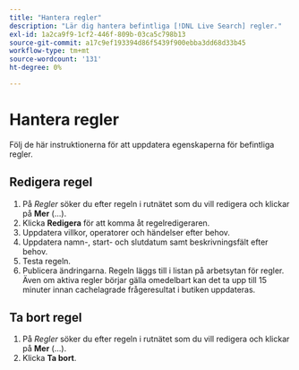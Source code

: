 ```yaml
---
title: "Hantera regler"
description: "Lär dig hantera befintliga [!DNL Live Search] regler."
exl-id: 1a2ca9f9-1cf2-446f-809b-03ca5c798b13
source-git-commit: a17c9ef193394d86f5439f900ebba3dd68d33b45
workflow-type: tm+mt
source-wordcount: '131'
ht-degree: 0%

---
```


# Hantera regler

Följ de här instruktionerna för att uppdatera egenskaperna för befintliga regler.

## Redigera regel

1. På *Regler* söker du efter regeln i rutnätet som du vill redigera och klickar på **Mer** (...).
1. Klicka **Redigera** för att komma åt regelredigeraren.
1. Uppdatera villkor, operatorer och händelser efter behov.
1. Uppdatera namn-, start- och slutdatum samt beskrivningsfält efter behov.
1. Testa regeln.
1. Publicera ändringarna.
Regeln läggs till i listan på arbetsytan för regler. Även om aktiva regler börjar gälla omedelbart kan det ta upp till 15 minuter innan cachelagrade frågeresultat i butiken uppdateras.

## Ta bort regel

1. På *Regler* söker du efter regeln i rutnätet som du vill redigera och klickar på **Mer** (...).
1. Klicka **Ta bort**.
